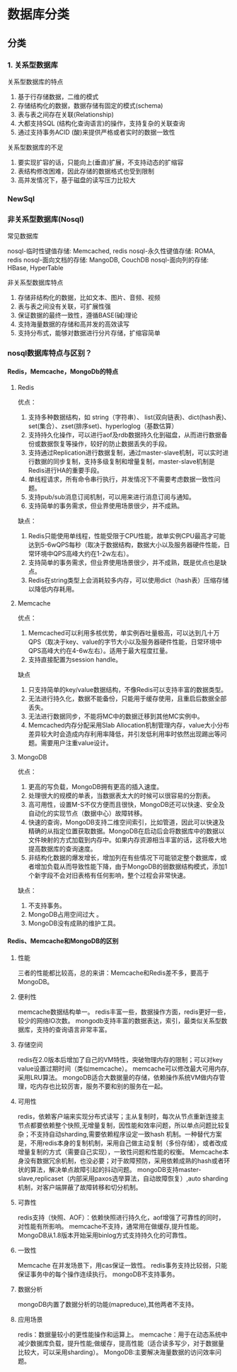 # 数据库分类

## 分类

### 1. 关系型数据库

关系型数据库的特点

   1. 基于行存储数据，二维的模式
   2. 存储结构化的数据，数据存储有固定的模式(schema)
   3. 表与表之间存在关联(Relationship)
   4. 大都支持SQL (结构化查询语言)的操作，支持复杂的关联查询
   5. 通过支持事务ACID (酸)来提供严格或者实时的数据一致性

关系型数据库的不足

   1. 要实现扩容的话，只能向上(垂直)扩展，不支持动态的扩缩容
   2. 表结构修改困难，因此存储的数据格式也受到限制
   3. 高并发情况下，基于磁盘的读写压力比较大

### NewSql

### 非关系型数据库(Nosql)

常见数据库

   nosql-临时性键值存储: Memcached, redis
   nosql-永久性键值存储: ROMA, redis
   nosql-面向文档的存储: MangoDB, CouchDB
   nosql-面向列的存储: HBase, HyperTable

非关系型数据库特点

   1. 存储非结构化的数据，比如文本、图片、音频、视频
   2. 表与表之间没有关联，可扩展性强
   3. 保证数据的最终一致性，遵循BASE(碱)理论
   4. 支持海量数据的存储和高并发的高效读写
   5. 支持分布式，能够对数据进行分片存储，扩缩容简单

### nosql数据库特点与区别？

#### Redis，Memcache，MongoDb的特点

1. Redis

   优点：

      1. 支持多种数据结构，如 string（字符串）、 list(双向链表)、dict(hash表)、set(集合）、zset(排序set)、hyperloglog（基数估算）
      2. 支持持久化操作，可以进行aof及rdb数据持久化到磁盘，从而进行数据备份或数据恢复等操作，较好的防止数据丢失的手段。
      3. 支持通过Replication进行数据复制，通过master-slave机制，可以实时进行数据的同步复制，支持多级复制和增量复制，master-slave机制是Redis进行HA的重要手段。
      4. 单线程请求，所有命令串行执行，并发情况下不需要考虑数据一致性问题。
      5. 支持pub/sub消息订阅机制，可以用来进行消息订阅与通知。
      6. 支持简单的事务需求，但业界使用场景很少，并不成熟。

   缺点：

      1. Redis只能使用单线程，性能受限于CPU性能，故单实例CPU最高才可能达到5-6wQPS每秒（取决于数据结构，数据大小以及服务器硬件性能，日常环境中QPS高峰大约在1-2w左右）。
      2. 支持简单的事务需求，但业界使用场景很少，并不成熟，既是优点也是缺点。
      3. Redis在string类型上会消耗较多内存，可以使用dict（hash表）压缩存储以降低内存耗用。

2. Memcache

   优点：

      1. Memcached可以利用多核优势，单实例吞吐量极高，可以达到几十万QPS（取决于key、value的字节大小以及服务器硬件性能，日常环境中QPS高峰大约在4-6w左右）。适用于最大程度扛量。
      2. 支持直接配置为session handle。

   缺点

      1. 只支持简单的key/value数据结构，不像Redis可以支持丰富的数据类型。
      2. 无法进行持久化，数据不能备份，只能用于缓存使用，且重启后数据全部丢失。
      3. 无法进行数据同步，不能将MC中的数据迁移到其他MC实例中。
      4. Memcached内存分配采用Slab Allocation机制管理内存，value大小分布差异较大时会造成内存利用率降低，并引发低利用率时依然出现踢出等问题。需要用户注重value设计。

3. MongoDB

   优点：

      1. 更高的写负载，MongoDB拥有更高的插入速度。
      2. 处理很大的规模的单表，当数据表太大的时候可以很容易的分割表。
      3. 高可用性，设置M-S不仅方便而且很快，MongoDB还可以快速、安全及自动化的实现节点（数据中心）故障转移。
      4. 快速的查询，MongoDB支持二维空间索引，比如管道，因此可以快速及精确的从指定位置获取数据。MongoDB在启动后会将数据库中的数据以文件映射的方式加载到内存中。如果内存资源相当丰富的话，这将极大地提高数据库的查询速度。
      5. 非结构化数据的爆发增长，增加列在有些情况下可能锁定整个数据库，或者增加负载从而导致性能下降，由于MongoDB的弱数据结构模式，添加1个新字段不会对旧表格有任何影响，整个过程会非常快速。

   缺点：

      1. 不支持事务。
      2. MongoDB占用空间过大 。
      3. MongoDB没有成熟的维护工具。

#### Redis、Memcache和MongoDB的区别

1. 性能

   三者的性能都比较高，总的来讲：Memcache和Redis差不多，要高于MongoDB。

2. 便利性

   memcache数据结构单一。
   redis丰富一些，数据操作方面，redis更好一些，较少的网络IO次数。
   mongodb支持丰富的数据表达，索引，最类似关系型数据库，支持的查询语言非常丰富。

3. 存储空间

   redis在2.0版本后增加了自己的VM特性，突破物理内存的限制；可以对key value设置过期时间（类似memcache）。
   memcache可以修改最大可用内存,采用LRU算法。
   mongoDB适合大数据量的存储，依赖操作系统VM做内存管理，吃内存也比较厉害，服务不要和别的服务在一起。

4. 可用性

   redis，依赖客户端来实现分布式读写；主从复制时，每次从节点重新连接主节点都要依赖整个快照,无增量复制，因性能和效率问题，所以单点问题比较复杂；不支持自动sharding,需要依赖程序设定一致hash 机制。一种替代方案是，不用redis本身的复制机制，采用自己做主动复制（多份存储），或者改成增量复制的方式（需要自己实现），一致性问题和性能的权衡。
   Memcache本身没有数据冗余机制，也没必要；对于故障预防，采用依赖成熟的hash或者环状的算法，解决单点故障引起的抖动问题。
   mongoDB支持master-slave,replicaset（内部采用paxos选举算法，自动故障恢复）,auto sharding机制，对客户端屏蔽了故障转移和切分机制。

5. 可靠性

   redis支持（快照、AOF）：依赖快照进行持久化，aof增强了可靠性的同时，对性能有所影响。
   memcache不支持，通常用在做缓存,提升性能。
   MongoDB从1.8版本开始采用binlog方式支持持久化的可靠性。

6. 一致性

   Memcache 在并发场景下，用cas保证一致性。
   redis事务支持比较弱，只能保证事务中的每个操作连续执行。
   mongoDB不支持事务。

7. 数据分析

   mongoDB内置了数据分析的功能(mapreduce),其他两者不支持。

8. 应用场景

   redis：数据量较小的更性能操作和运算上。
   memcache：用于在动态系统中减少数据库负载，提升性能;做缓存，提高性能（适合读多写少，对于数据量比较大，可以采用sharding）。
   MongoDB:主要解决海量数据的访问效率问题。
